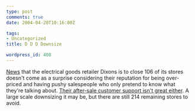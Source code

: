 ```yaml
---
type: post
comments: true
date: 2004-04-28T10:16:00Z

tags:
- Uncategorized
title: D D D Downsize

wordpress_id: 408
---
```


[News](http://news.bbc.co.uk/1/hi/business/3665661.stm) that the electrical goods retailer Dixons is to close 106 of its stores doesn't come as a surprise considering their reputation for being over-priced and having pushy salespeople who only pretend to know what they're talking about. [Their after-sale customer support isn't great either](http://www.theregister.co.uk/2003/05/20/never_ever_buy_anything/). A large scale downsizing it may be, but there are still 214 remaining stores to avoid.
